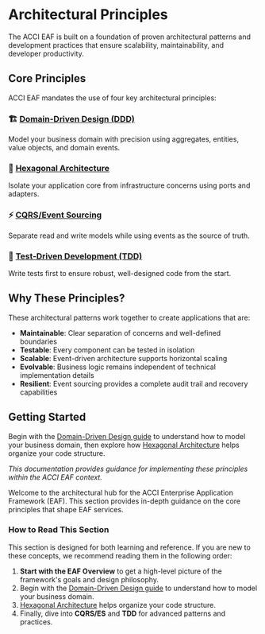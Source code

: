 # Architectural Principles

The ACCI EAF is built on a foundation of proven architectural patterns and development practices
that ensure scalability, maintainability, and developer productivity.

## Core Principles

ACCI EAF mandates the use of four key architectural principles:

### 🏗️ [Domain-Driven Design (DDD)](/architecture/domain-driven-design)

Model your business domain with precision using aggregates, entities, value objects, and domain
events.

### 🔷 [Hexagonal Architecture](/architecture/hexagonal-architecture)

Isolate your application core from infrastructure concerns using ports and adapters.

### ⚡ [CQRS/Event Sourcing](/architecture/cqrs-event-sourcing)

Separate read and write models while using events as the source of truth.

### 🧪 [Test-Driven Development (TDD)](/architecture/test-driven-development)

Write tests first to ensure robust, well-designed code from the start.

## Why These Principles?

These architectural patterns work together to create applications that are:

- **Maintainable**: Clear separation of concerns and well-defined boundaries
- **Testable**: Every component can be tested in isolation
- **Scalable**: Event-driven architecture supports horizontal scaling
- **Evolvable**: Business logic remains independent of technical implementation details
- **Resilient**: Event sourcing provides a complete audit trail and recovery capabilities

## Getting Started

Begin with the [Domain-Driven Design guide](/architecture/domain-driven-design) to understand how to
model your business domain, then explore how
[Hexagonal Architecture](/architecture/hexagonal-architecture) helps organize your code structure.

_This documentation provides guidance for implementing these principles within the ACCI EAF
context._

Welcome to the architectural hub for the ACCI Enterprise Application Framework (EAF). This section
provides in-depth guidance on the core principles that shape EAF services.

### How to Read This Section

This section is designed for both learning and reference. If you are new to these concepts, we
recommend reading them in the following order:

1. **Start with the EAF Overview** to get a high-level picture of the framework's goals and design
   philosophy.
2. Begin with the [Domain-Driven Design guide](/architecture/domain-driven-design) to understand how
   to model your business domain.
3. [Hexagonal Architecture](/architecture/hexagonal-architecture) helps organize your code
   structure.
4. Finally, dive into **CQRS/ES** and **TDD** for advanced patterns and practices.
